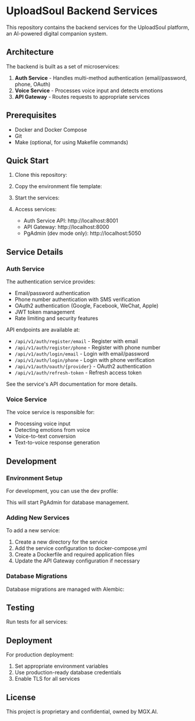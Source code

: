 # UploadSoul Backend Services

This repository contains the backend services for the UploadSoul platform, an AI-powered digital companion system.

## Architecture

The backend is built as a set of microservices:

1. **Auth Service** - Handles multi-method authentication (email/password, phone, OAuth)
2. **Voice Service** - Processes voice input and detects emotions
3. **API Gateway** - Routes requests to appropriate services

## Prerequisites

- Docker and Docker Compose
- Git
- Make (optional, for using Makefile commands)

## Quick Start

1. Clone this repository:



2. Copy the environment file template:



3. Start the services:



4. Access services:
   - Auth Service API: http://localhost:8001
   - API Gateway: http://localhost:8000
   - PgAdmin (dev mode only): http://localhost:5050

## Service Details

### Auth Service

The authentication service provides:

- Email/password authentication
- Phone number authentication with SMS verification
- OAuth2 authentication (Google, Facebook, WeChat, Apple)
- JWT token management
- Rate limiting and security features

API endpoints are available at:
- `/api/v1/auth/register/email` - Register with email
- `/api/v1/auth/register/phone` - Register with phone number
- `/api/v1/auth/login/email` - Login with email/password
- `/api/v1/auth/login/phone` - Login with phone verification
- `/api/v1/auth/oauth/{provider}` - OAuth2 authentication
- `/api/v1/auth/refresh-token` - Refresh access token

See the service's API documentation for more details.

### Voice Service

The voice service is responsible for:

- Processing voice input
- Detecting emotions from voice
- Voice-to-text conversion
- Text-to-voice response generation

## Development

### Environment Setup

For development, you can use the dev profile:



This will start PgAdmin for database management.

### Adding New Services

To add a new service:

1. Create a new directory for the service
2. Add the service configuration to docker-compose.yml
3. Create a Dockerfile and required application files
4. Update the API Gateway configuration if necessary

### Database Migrations

Database migrations are managed with Alembic:



## Testing

Run tests for all services:



## Deployment

For production deployment:

1. Set appropriate environment variables
2. Use production-ready database credentials
3. Enable TLS for all services



## License

This project is proprietary and confidential, owned by MGX.AI.